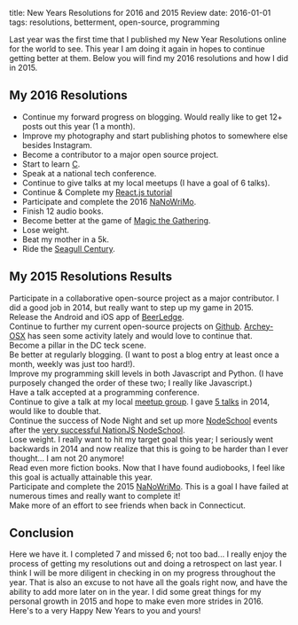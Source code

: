 title: New Years Resolutions for 2016 and 2015 Review
date: 2016-01-01
tags: resolutions, betterment, open-source, programming

Last year was the first time that I published my New Year Resolutions online for the world to see. This year I am doing it again in hopes to continue getting better at them. Below you will find my 2016 resolutions and how I did in 2015.

## My 2016 Resolutions

* Continue my forward progress on blogging. Would really like to get 12+ posts out this year (1 a month).
* Improve my photography and start publishing photos to somewhere else besides Instagram.
* Become a contributor to a major open source project.
* Start to learn [C](http://c.learncodethehardway.org/book/).
* Speak at a national tech conference.
* Continue to give talks at my local meetups (I have a goal of 6 talks).
* Continue & Complete my [React.js tutorial](http://www.joshfinnie.com/blog/reactjs-tutorial-part-1/)
* Participate and complete the 2016 [NaNoWriMo](http://nanowrimo.org/).
* Finish 12 audio books.
* Become better at the game of [Magic the Gathering](http://magic.wizards.com/).
* Lose weight.
* Beat my mother in a 5k.
* Ride the [Seagull Century](http://www.seagullcentury.org/).


## My 2015 Resolutions Results

<span class="text-danger"><i class="fa fa-times fa-fw"></i>  Participate in a collaborative open-source project as a major contributor. I did a good job in 2014, but really want to step up my game in 2015.</span><br>
<span class="text-danger"><i class="fa fa-times fa-fw"></i>  Release the Android and iOS app of [BeerLedge](https://www.beerledge.com/).</span><br>
<span class="text-success"><i class="fa fa-check fa-fw"></i> Continue to further my current open-source projects on [Github](https://github.com/joshfinnie?tab=repositories). [Archey-OSX](https://github.com/joshfinnie/archey-osx) has seen some activity lately and would love to continue that.</span><br>
<span class="text-danger"><i class="fa fa-times fa-fw"></i>  Become a pillar in the DC teck scene.</span><br>
<span class="text-success"><i class="fa fa-check fa-fw"></i> Be better at regularly blogging. (I want to post a blog entry at least once a month, weekly was just too hard!).</span><br>
<span class="text-success"><i class="fa fa-check fa-fw"></i> Improve my programming skill levels in both Javascript and Python. (I have purposely changed the order of these two; I really like Javascript.)</span><br>
<span class="text-success"><i class="fa fa-check fa-fw"></i> Have a talk accepted at a programming conference.</span><br>
<span class="text-success"><i class="fa fa-check fa-fw"></i> Continue to give a talk at my local [meetup group](http://www.meetup.com/members/26710252/). I gave [5 talks](http://www.joshfinnie.com/talks/) in 2014, would like to double that.</span><br>
<span class="text-success"><i class="fa fa-check fa-fw"></i> Continue the success of Node Night and set up more [NodeSchool](http://nodeschool.io/) events after the [very successful NationJS NodeSchool](http://www.joshfinnie.com/blog/nodeschool-at-nationjs-postmortem/).</span><br>
<span class="text-danger"><i class="fa fa-times fa-fw"></i>  Lose weight. I really want to hit my target goal this year; I seriously went backwards in 2014 and now realize that this is going to be harder than I ever thought... I am not 20 anymore!</span><br>
<span class="text-success"><i class="fa fa-check fa-fw"></i> Read even more fiction books. Now that I have found audiobooks, I feel like this goal is actually attainable this year.</span><br>
<span class="text-danger"><i class="fa fa-times fa-fw"></i>  Participate and complete the 2015 [NaNoWriMo](http://nanowrimo.org/). This is a goal I have failed at numerous times and really want to complete it!</span><br>
<span class="text-danger"><i class="fa fa-times fa-fw"></i>  Make more of an effort to see friends when back in Connecticut.</span><br>

## Conclusion

Here we have it. I completed 7 and missed 6; not too bad... I really enjoy the process of getting my resolutions out and doing a retrospect on last year. I think I will be more diligent in checking in on my progress throughout the year. That is also an excuse to not have all the goals right now, and have the ability to add more later on in the year. I did some great things for my personal growth in 2015 and hope to make even more strides in 2016. Here's to a very Happy New Years to you and yours!
